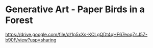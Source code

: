 # Generative Art - Paper Birds in a Forest
https://drive.google.com/file/d/1p5xXs-KCLgQDt4qHF67eoqZsJ5Z-b90F/view?usp=sharing

